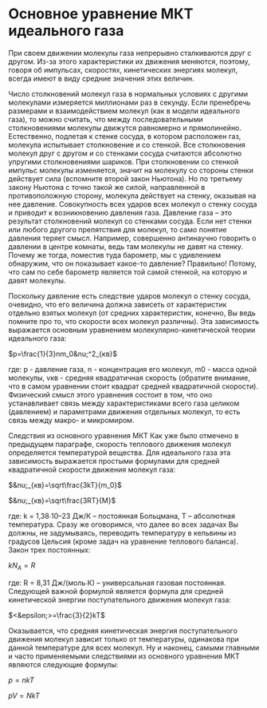 # Основное уравнение МКТ идеального газа

При своем движении молекулы газа непрерывно сталкиваются друг с другом. Из-за этого характеристики их движения меняются, поэтому, говоря об импульсах, скоростях, кинетических энергиях молекул, всегда имеют в виду средние значения этих величин.

Число столкновений молекул газа в нормальных условиях с другими молекулами измеряется миллионами раз в секунду. Если пренебречь размерами и взаимодействием молекул (как в модели идеального газа), то можно считать, что между последовательными столкновениями молекулы движутся равномерно и прямолинейно. Естественно, подлетая к стенке сосуда, в котором расположен газ, молекула испытывает столкновение и со стенкой. Все столкновения молекул друг с другом и со стенками сосуда считаются абсолютно упругими столкновениями шариков. При столкновении со стенкой импульс молекулы изменяется, значит на молекулу со стороны стенки действует сила (вспомните второй закон Ньютона). Но по третьему закону Ньютона с точно такой же силой, направленной в противоположную сторону, молекула действует на стенку, оказывая на нее давление. Совокупность всех ударов всех молекул о стенку сосуда и приводит к возникновению давления газа. Давление газа – это результат столкновений молекул со стенками сосуда. Если нет стенки или любого другого препятствия для молекул, то само понятие давления теряет смысл. Например, совершенно антинаучно говорить о давлении в центре комнаты, ведь там молекулы не давят на стенку. Почему же тогда, поместив туда барометр, мы с удивлением обнаружим, что он показывает какое-то давление? Правильно! Потому, что сам по себе барометр является той самой стенкой, на которую и давят молекулы.

Поскольку давление есть следствие ударов молекул о стенку сосуда, очевидно, что его величина должна зависеть от характеристик отдельно взятых молекул (от средних характеристик, конечно, Вы ведь помните про то, что скорости всех молекул различны). Эта зависимость выражается основным уравнением молекулярно-кинетической теории идеального газа:

$p=\frac{1}{3}nm_0&nu;^2_{кв}$

где: p - давление газа, n - концентрация его молекул, m0 - масса одной молекулы, vкв - средняя квадратичная скорость (обратите внимание, что в самом уравнении стоит квадрат средней квадратичной скорости). Физический смысл этого уравнения состоит в том, что оно устанавливает связь между характеристиками всего газа целиком (давлением) и параметрами движения отдельных молекул, то есть связь между макро- и микромиром.

Следствия из основного уравнения МКТ
Как уже было отмечено в предыдущем параграфе, скорость теплового движения молекул определяется температурой вещества. Для идеального газа эта зависимость выражается простыми формулами для средней квадратичной скорости движения молекул газа:

$&nu;_{кв}=\sqrt\frac{3kT}{m_0}$ 

$&nu;_{кв}=\sqrt\frac{3RT}{M}$

где: k = 1,38∙10–23 Дж/К – постоянная Больцмана, T – абсолютная температура. Сразу же оговоримся, что далее во всех задачах Вы должны, не задумываясь, переводить температуру в кельвины из градусов Цельсия (кроме задач на уравнение теплового баланса). Закон трех постоянных:

$kN_A=R$

где: R = 8,31 Дж/(моль∙К) – универсальная газовая постоянная. Следующей важной формулой является формула для средней кинетической энергии поступательного движения молекул газа:

$<&epsilon;>=\frac{3}{2}kT$

Оказывается, что средняя кинетическая энергия поступательного движения молекул зависит только от температуры, одинакова при данной температуре для всех молекул. Ну и наконец, самыми главными и часто применяемыми следствиями из основного уравнения МКТ являются следующие формулы:

$p=nkT$

$pV=NkT$

